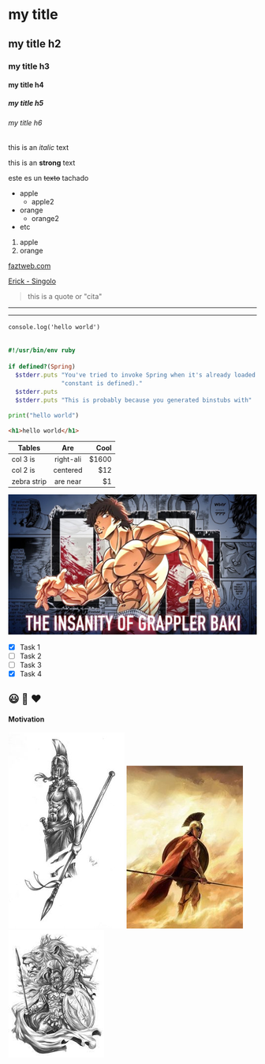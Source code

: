<!-- HEADINGS -->

# my title

## my title h2

### my title h3

#### my title h4

##### my title h5

###### my title h6

<!-- italic -->

this is an _italic_ text

<!-- strong -->

this is an **strong** text

<!-- strikethrough -->

este es un ~~texto~~ tachado

<!-- UL -->

- apple
  - apple2
- orange
  - orange2
- etc

1. apple
2. orange

<!-- direccion enlace-->

[faztweb.com](https://www.faztweb.com 'Te amo')

[Erick - Singolo](https://erickepnf18.github.io/ErickSingolo.github.io/# 'Good work')

> this is a quote or "cita"

<!-- lineas -->

---

---

`console.log('hello world')`

```ruby

#!/usr/bin/env ruby

if defined?(Spring)
  $stderr.puts "You've tried to invoke Spring when it's already loaded (i.e. the Spring " \
               "constant is defined)."
  $stderr.puts
  $stderr.puts "This is probably because you generated binstubs with"
```

```python
print("hello world")
```

```html
<h1>hello world</h1>
```

| Tables      |    Are    |  Cool |
| ----------- | :-------: | ----: |
| col 3 is    | right-ali | $1600 |
| col 2 is    | centered  |   $12 |
| zebra strip | are near  |    $1 |

<!--- direccion imagen ![baki the grappel](https://i.ytimg.com/vi/bTMMdMVFRWE/maxresdefault.jpg)
--->

![baki the grappel](./img/baki_insanity.jpg 'baki insanity')

<!-- GITHUB MARKDOWN    -->

- [x] Task 1
- [ ] Task 2
- [ ] Task 3
- [x] Task 4

## :smiley: :racehorse: :hearts:

#### Motivation

![Spartan](./img/spartan-flecha.jpg 'Vencer')
![Spartan Cloud](./img/4.jpg 'Persistence')
![Lion unstoppable](./img/spartan-lion.jpg 'Unstoppable')
